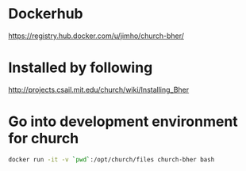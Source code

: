 # Dockerhub
https://registry.hub.docker.com/u/jimho/church-bher/

# Installed by following
http://projects.csail.mit.edu/church/wiki/Installing_Bher

# Go into development environment for church
```bash
docker run -it -v `pwd`:/opt/church/files church-bher bash
```
